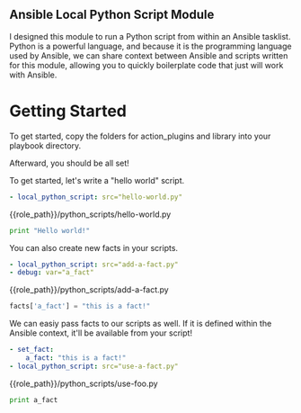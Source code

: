 Ansible Local Python Script Module
--

I designed this module to run a Python script from within an Ansible tasklist. Python is a
powerful language, and because it is the programming language used by Ansible, we can share context between Ansible and
scripts written for this module, allowing you to quickly boilerplate code that just will work with Ansible.

Getting Started
===

To get started, copy the folders for action_plugins and library into your playbook directory.

Afterward, you should be all set!

To get started, let's write a "hello world" script.

```yaml
- local_python_script: src="hello-world.py"
```

{{role_path}}/python_scripts/hello-world.py
```python
print "Hello world!"
```

You can also create new facts in your scripts.

```yaml
- local_python_script: src="add-a-fact.py"
- debug: var="a_fact"
```

{{role_path}}/python_scripts/add-a-fact.py
```python
facts['a_fact'] = "this is a fact!"
```

We can easiy pass facts to our scripts as well. If it is defined within the Ansible context, it'll be available from
your script!

```yaml
- set_fact:
    a_fact: "this is a fact!"
- local_python_script: src="use-a-fact.py"
```

{{role_path}}/python_scripts/use-foo.py
```python
print a_fact
```

